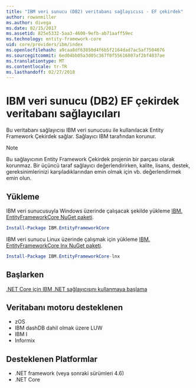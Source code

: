 ```yaml
---
title: "IBM veri sunucu (DB2) veritabanı sağlayıcısı - EF çekirdek"
author: rowanmiller
ms.author: divega
ms.date: 02/15/2017
ms.assetid: 825e5332-5aa3-4600-9efb-ab71aaff59ec
ms.technology: entity-framework-core
uid: core/providers/ibm/index
ms.openlocfilehash: a9caa8df63850d4f6b5f2164dad7ac5af7504076
ms.sourcegitcommit: 6ed04bb05a3d05c367f0f55616807af2bf4037ae
ms.translationtype: MT
ms.contentlocale: tr-TR
ms.lasthandoff: 02/27/2018
---
```

# <a name="ibm-data-server-db2-ef-core-database-providers"></a>IBM veri sunucu (DB2) EF çekirdek veritabanı sağlayıcıları

Bu veritabanı sağlayıcısı IBM veri sunucusu ile kullanılacak Entity Framework Çekirdek sağlar. Sağlayıcı IBM tarafından korunur.

> [!NOTE]  
> Bu sağlayıcının Entity Framework Çekirdek projenin bir parçası olarak korunmaz. Bir üçüncü taraf sağlayıcı değerlendirirken, kalite, lisans, destek, gereksinimlerinizi karşıladıklarından emin olmak için vb. değerlendirmek emin olun.

## <a name="install"></a>Yükleme

IBM veri sunucusuyla Windows üzerinde çalışacak şekilde yükleme [IBM. EntityFrameworkCore NuGet paketi](https://www.nuget.org/packages/IBM.EntityFrameworkCore).

``` powershell
Install-Package IBM.EntityFrameworkCore
```

IBM veri sunucu Linux üzerinde çalışmak için yükleme [IBM. EntityFrameworkCore lnx NuGet paketi](https://www.nuget.org/packages/IBM.EntityFrameworkCore-lnx).

``` powershell
Install-Package IBM.EntityFrameworkCore-lnx
```

## <a name="get-started"></a>Başlarken

[.NET Core için IBM .NET sağlayıcısını kullanmaya başlama](https://www.ibm.com/developerworks/community/blogs/96960515-2ea1-4391-8170-b0515d08e4da/entry/DB2DotnetCore?lang=en)

## <a name="supported-database-engines"></a>Veritabanı motoru desteklenen

* zOS
* IBM dashDB dahil olmak üzere LUW
* IBM I
* Informix

## <a name="supported-platforms"></a>Desteklenen Platformlar

* .NET framework (veya sonraki sürümleri 4.6)
* .NET Core
